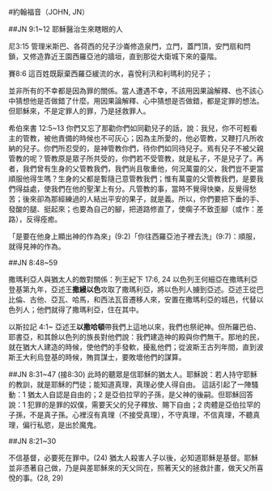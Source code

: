 #約翰福音（JOHN, JN）

##JN 9:1~12 耶穌醫治生來瞎眼的人

尼3:15 管理米斯巴、各荷西的兒子沙崙修造泉門，立門，蓋門頂，安門扇和閂鎖，又修造靠近王園西羅亞池的牆垣，直到那從大衛城下來的臺階。

賽8:6 這百姓既厭棄西羅亞緩流的水，喜悅利汛和利瑪利的兒子； 

並非所有的不幸都是因為罪的關係。當人遭遇不幸，不該用因果論解釋、也不該心中猜想他是否做錯了什麼。用因果論解釋、心中猜想是否做錯，都是定罪的想法。但耶穌來，不是定罪人的罪，乃是拯救罪人。

希伯來書 12:5~13 你們又忘了那勸你們如同勸兒子的話，說：我兒，你不可輕看主的管教，被他責備的時候也不可灰心；因為主所愛的，他必管教，又鞭打凡所收納的兒子。你們所忍受的，是神管教你們，待你們如同待兒子。焉有兒子不被父親管教的呢？管教原是眾子所共受的，你們若不受管教，就是私子，不是兒子了。再者，我們曾有生身的父管教我們，我們尚且敬重他，何況萬靈的父，我們豈不更當順服他得生嗎？生身的父都是暫隨己意管教我們；惟有萬靈的父管教我們，是要我們得益處，使我們在他的聖潔上有分。凡管教的事，當時不覺得快樂，反覺得愁苦；後來卻為那經練過的人結出平安的果子，就是義。所以，你們要把下垂的手、發酸的腿、挺起來；也要為自己的腳，把道路修直了，使瘸子不致歪腳（或作：差路），反得痊癒。

「是要在他身上顯出神的作為來」(9:2)「你往西羅亞池子裡去洗」(9:7)：順服，就得見神的作為。

##JN 8:48~59

撒瑪利亞人與猶太人的敵對關係：列王紀下 17:6, 24 以色列王何細亞在撒瑪利亞登基第九年，亞述王**撒縵以色**攻取了撒瑪利亞，將以色列人擄到亞述。亞述王從巴比倫、古他、亞瓦、哈馬，和西法瓦音遷移人來，安置在撒瑪利亞的城邑，代替以色列人；他們就得了撒瑪利亞，住在其中。

以斯拉記 4:1~ 亞述王**以撒哈頓**帶我們上這地以來，我們也祭祀神。但所羅巴伯、耶書亞，和其餘以色列的族長對他們說：我們建造神的殿與你們無干。那地的民，就在猶大人建造的時候，使他們的手發軟，擾亂他們；從波斯王古列年間，直到波斯王大利烏登基的時候，賄買謀士，要敗壞他們的謀算。 

##JN 8:31~47
(接8:30)
此時的聽眾是信耶穌的猶太人。耶穌說：若人持守耶穌的教訓，就是耶穌的門徒；能知道真理，真理必使人得自由。 這話引起了一陣騷動：1 猶太人自認是自由的；2 是亞伯拉罕的子孫，是父神的後嗣。但耶穌回答說：1 犯罪的是罪的奴僕，需要天父的兒子釋放、賜下自由；2 肉體是亞伯拉罕的子孫，不是真子孫。心裡沒有真理（不接受真理），不守真理，不信真理，不聽真理，偏行私慾，是出於魔鬼。

##JN 8:21~30 

不信基督，必要死在罪中。(24) 猶太人殺害人子以後，必知道耶穌是基督。耶穌並非憑著自己做，乃是與差耶穌來的天父同在，照著天父的拯救計畫，做天父所喜悅的事。(28, 29)



